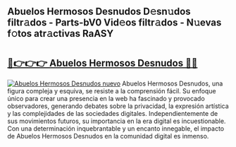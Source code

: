 ## Abuelos Hermosos Desnudos D𝚎sn𝚞dos filtr𝚊dos - Parts-bV0 Vid𝚎os filtr𝚊dos - N𝚞evas f𝚘tos atr𝚊ctivas RaASY

# <h2><a href="http://mbbtj9.tromn.icu/?c=Abuelos+Hermosos+Desnudos">🔗👉👉👉 Abuelos Hermosos Desnudos 🔗🔗</a></h2>

[![Abuelos Hermosos Desnudos nuevo](https://i.imgur.com/pEAQMta.gif)](http://mbbtj9.tromn.icu/?c=Abuelos+Hermosos+Desnudos)
Abuelos Hermosos Desnudos, una figura compleja y esquiva, se resiste a la comprensión fácil. Su enfoque único para crear una presencia en la web ha fascinado y provocado observadores, generando debates sobre la privacidad, la expresión artística y las complejidades de las sociedades digitales. Independientemente de sus movimientos futuros, su importancia en la era digital es incuestionable. Con una determinación inquebrantable y un encanto innegable, el impacto de Abuelos Hermosos Desnudos en la comunidad digital es inmenso.
